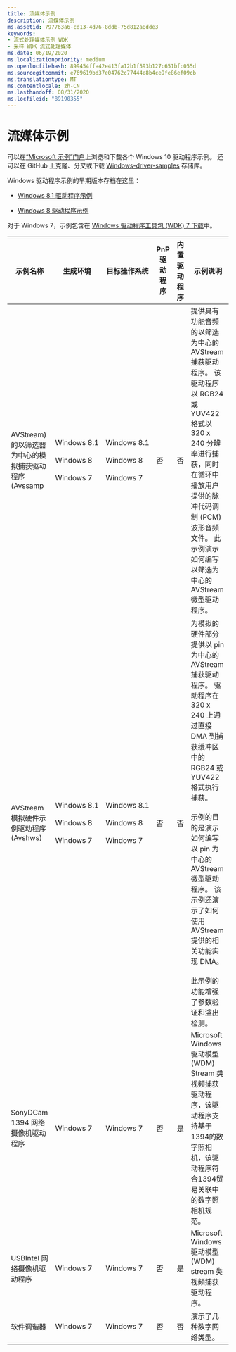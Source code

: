```yaml
---
title: 流媒体示例
description: 流媒体示例
ms.assetid: 797763a6-cd13-4d76-8ddb-75d812a8dde3
keywords:
- 流式处理媒体示例 WDK
- 采样 WDK 流式处理媒体
ms.date: 06/19/2020
ms.localizationpriority: medium
ms.openlocfilehash: 899454ffa42e413fa12b1f593b127c651bfc055d
ms.sourcegitcommit: e769619bd37e04762c77444e8b4ce9fe86ef09cb
ms.translationtype: MT
ms.contentlocale: zh-CN
ms.lasthandoff: 08/31/2020
ms.locfileid: "89190355"
---
```

# <a name="streaming-media-samples"></a>流媒体示例

可以在[“Microsoft 示例”门户](/samples/browse/?products=windows-wdk)上浏览和下载各个 Windows 10 驱动程序示例。 还可以在 GitHub 上克隆、分叉或下载 [Windows-driver-samples](https://github.com/Microsoft/Windows-driver-samples) 存储库。

Windows 驱动程序示例的早期版本存档在这里：

- [Windows 8.1 驱动程序示例](https://github.com/microsoftarchive/msdn-code-gallery-microsoft/tree/master/Official%20Windows%20Driver%20Kit%20Sample/Windows%20Driver%20Kit%20(WDK)%208.1%20Samples)

- [Windows 8 驱动程序示例](https://github.com/microsoftarchive/msdn-code-gallery-microsoft/tree/master/Official%20Windows%20Driver%20Kit%20Sample/Windows%20Driver%20Kit%20(WDK)%208.0%20Samples)

对于 Windows 7，示例包含在 [Windows 驱动程序工具包 (WDK) 7 下载](https://www.microsoft.com/download/details.aspx?id=11800)中。

| 示例名称 | 生成环境 | 目标操作系统 | PnP 驱动程序 | 内置驱动程序 | 示例说明 |
|--|--|--|--|--|--|
| AVStream) 的以筛选器为中心的模拟捕获驱动程序 (Avssamp | Windows 8.1<br><br>Windows 8<br><br>Windows 7 | Windows 8.1<br><br>Windows 8<br><br>Windows 7 | 否 | 否 | 提供具有功能音频的以筛选为中心的 AVStream 捕获驱动程序。 该驱动程序以 RGB24 或 YUV422 格式以 320 x 240 分辨率进行捕获，同时在循环中播放用户提供的脉冲代码调制 (PCM) 波形音频文件。 此示例演示如何编写以筛选为中心的 AVStream 微型驱动程序。 |
| AVStream 模拟硬件示例驱动程序 (Avshws)  |Windows 8.1<br><br>Windows 8<br><br>Windows 7 | Windows 8.1<br><br>Windows 8<br><br>Windows 7| 否 | 否 | 为模拟的硬件部分提供以 pin 为中心的 AVStream 捕获驱动程序。 驱动程序在 320 x 240 上通过直接 DMA 到捕获缓冲区中的 RGB24 或 YUV422 格式执行捕获。<br><br>示例的目的是演示如何编写以 pin 为中心的 AVStream 微型驱动程序。 该示例还演示了如何使用 AVStream 提供的相关功能实现 DMA。<br><br>此示例的功能增强了参数验证和溢出检测。 |
| SonyDCam 1394 网络摄像机驱动程序 | Windows 7 | Windows 7 | 否 | 是 | Microsoft Windows 驱动模型 (WDM) Stream 类视频捕获驱动程序，该驱动程序支持基于1394的数字照相机，该驱动程序符合1394贸易关联中的数字照相机规范。 |
| USBIntel 网络摄像机驱动程序 | Windows 7 | Windows 7 | 否 | 是 | Microsoft Windows 驱动模型 (WDM) stream 类视频捕获驱动程序。 |
| 软件调谐器 | Windows 7 | Windows 7 | 否 | 否 | 演示了几种数字网络类型。 |